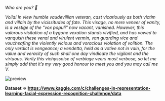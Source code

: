 *Who are you? 🤨*

*Voila! In view humble vaudevillian veteran, cast vicariously as both victim and villain by the vicissitudes of fate. This visage, no mere veneer of vanity, is a vestige of the “vox populi” now vacant, vanished. However, this valorous visitation of a bygone vexation stands vivified, and has vowed to vanquish these venal and virulent vermin, van guarding vice and vouchsafing the violently vicious and voracious violation of volition. The only verdict is vengeance; a vendetta, held as a votive not in vain, for the value and veracity of such shall one day vindicate the vigilant and the virtuous. Verily this vichyssoise of verbiage veers most verbose, so let me simply add that it’s my very good honour to meet you and you may call me V.*

![preview](https://user-images.githubusercontent.com/96253880/169211960-d3fedecd-f4dd-41ea-9d79-95505cc4a833.gif)

**Dataset => https://www.kaggle.com/c/challenges-in-representation-learning-facial-expression-recognition-challenge/data**

